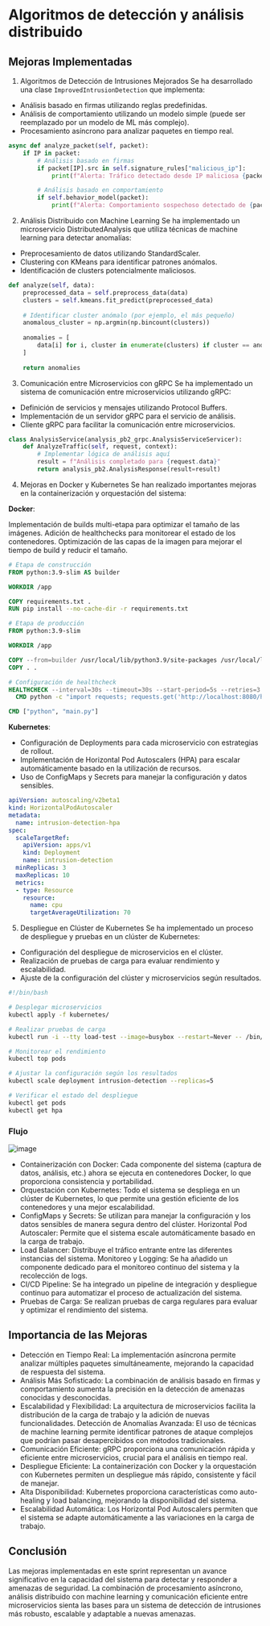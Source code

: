 # Algoritmos de detección y análisis distribuido
## Mejoras Implementadas

1. Algoritmos de Detección de Intrusiones Mejorados
Se ha desarrollado una clase `ImprovedIntrusionDetection` que implementa:

* Análisis basado en firmas utilizando reglas predefinidas.
* Análisis de comportamiento utilizando un modelo simple (puede ser reemplazado por un modelo de ML más complejo).
* Procesamiento asíncrono para analizar paquetes en tiempo real.

```python
async def analyze_packet(self, packet):
    if IP in packet:
        # Análisis basado en firmas
        if packet[IP].src in self.signature_rules["malicious_ip"]:
            print(f"Alerta: Tráfico detectado desde IP maliciosa {packet[IP].src}")

        # Análisis basado en comportamiento
        if self.behavior_model(packet):
            print(f"Alerta: Comportamiento sospechoso detectado de {packet[IP].src}")
```

2. Análisis Distribuido con Machine Learning
Se ha implementado un microservicio DistributedAnalysis que utiliza técnicas de machine learning para detectar anomalías:

- Preprocesamiento de datos utilizando StandardScaler.
- Clustering con KMeans para identificar patrones anómalos.
- Identificación de clusters potencialmente maliciosos.

```python
def analyze(self, data):
    preprocessed_data = self.preprocess_data(data)
    clusters = self.kmeans.fit_predict(preprocessed_data)
    
    # Identificar cluster anómalo (por ejemplo, el más pequeño)
    anomalous_cluster = np.argmin(np.bincount(clusters))
    
    anomalies = [
        data[i] for i, cluster in enumerate(clusters) if cluster == anomalous_cluster
    ]
    
    return anomalies
```

3. Comunicación entre Microservicios con gRPC
Se ha implementado un sistema de comunicación entre microservicios utilizando gRPC:

- Definición de servicios y mensajes utilizando Protocol Buffers.
- Implementación de un servidor gRPC para el servicio de análisis.
- Cliente gRPC para facilitar la comunicación entre microservicios.

```python
class AnalysisService(analysis_pb2_grpc.AnalysisServiceServicer):
    def AnalyzeTraffic(self, request, context):
        # Implementar lógica de análisis aquí
        result = f"Análisis completado para {request.data}"
        return analysis_pb2.AnalysisResponse(result=result)
```

4. Mejoras en Docker y Kubernetes
Se han realizado importantes mejoras en la containerización y orquestación del sistema:

__Docker__:

Implementación de builds multi-etapa para optimizar el tamaño de las imágenes.
Adición de healthchecks para monitorear el estado de los contenedores.
Optimización de las capas de la imagen para mejorar el tiempo de build y reducir el tamaño.

```Dockerfile
# Etapa de construcción
FROM python:3.9-slim AS builder

WORKDIR /app

COPY requirements.txt .
RUN pip install --no-cache-dir -r requirements.txt

# Etapa de producción
FROM python:3.9-slim

WORKDIR /app

COPY --from=builder /usr/local/lib/python3.9/site-packages /usr/local/lib/python3.9/site-packages
COPY . .

# Configuración de healthcheck
HEALTHCHECK --interval=30s --timeout=30s --start-period=5s --retries=3 \
  CMD python -c "import requests; requests.get('http://localhost:8080/health')"

CMD ["python", "main.py"]
```

__Kubernetes__:

- Configuración de Deployments para cada microservicio con estrategias de rollout.
- Implementación de Horizontal Pod Autoscalers (HPA) para escalar automáticamente basado en la utilización de recursos.
- Uso de ConfigMaps y Secrets para manejar la configuración y datos sensibles.

```yaml
apiVersion: autoscaling/v2beta1
kind: HorizontalPodAutoscaler
metadata:
  name: intrusion-detection-hpa
spec:
  scaleTargetRef:
    apiVersion: apps/v1
    kind: Deployment
    name: intrusion-detection
  minReplicas: 3
  maxReplicas: 10
  metrics:
  - type: Resource
    resource:
      name: cpu
      targetAverageUtilization: 70
```
5. Despliegue en Clúster de Kubernetes
Se ha implementado un proceso de despliegue y pruebas en un clúster de Kubernetes:

- Configuración del despliegue de microservicios en el clúster.
- Realización de pruebas de carga para evaluar rendimiento y escalabilidad.
- Ajuste de la configuración del clúster y microservicios según resultados.

```bash
#!/bin/bash

# Desplegar microservicios
kubectl apply -f kubernetes/

# Realizar pruebas de carga
kubectl run -i --tty load-test --image=busybox --restart=Never -- /bin/sh -c "wget -qO- http://intrusion-detection-service/test-endpoint & pid=$! && sleep 30 && kill $pid"

# Monitorear el rendimiento
kubectl top pods

# Ajustar la configuración según los resultados
kubectl scale deployment intrusion-detection --replicas=5

# Verificar el estado del despliegue
kubectl get pods
kubectl get hpa
```

### Flujo
![image](https://github.com/seia100/c8286)

- Containerización con Docker:
Cada componente del sistema (captura de datos, análisis, etc.) ahora se ejecuta en contenedores Docker, lo que proporciona consistencia y portabilidad.
- Orquestación con Kubernetes:
Todo el sistema se despliega en un clúster de Kubernetes, lo que permite una gestión eficiente de los contenedores y una mejor escalabilidad.
- ConfigMaps y Secrets:
Se utilizan para manejar la configuración y los datos sensibles de manera segura dentro del clúster.
Horizontal Pod Autoscaler:
Permite que el sistema escale automáticamente basado en la carga de trabajo.
- Load Balancer:
Distribuye el tráfico entrante entre las diferentes instancias del sistema.
Monitoreo y Logging:
Se ha añadido un componente dedicado para el monitoreo continuo del sistema y la recolección de logs.
- CI/CD Pipeline:
Se ha integrado un pipeline de integración y despliegue continuo para automatizar el proceso de actualización del sistema.
- Pruebas de Carga:
Se realizan pruebas de carga regulares para evaluar y optimizar el rendimiento del sistema.

## Importancia de las Mejoras

- Detección en Tiempo Real:
La implementación asíncrona permite analizar múltiples paquetes simultáneamente, mejorando la capacidad de respuesta del sistema.
- Análisis Más Sofisticado:
La combinación de análisis basado en firmas y comportamiento aumenta la precisión en la detección de amenazas conocidas y desconocidas.
- Escalabilidad y Flexibilidad:
La arquitectura de microservicios facilita la distribución de la carga de trabajo y la adición de nuevas funcionalidades.
Detección de Anomalías Avanzada:
El uso de técnicas de machine learning permite identificar patrones de ataque complejos que podrían pasar desapercibidos con métodos tradicionales.
- Comunicación Eficiente:
gRPC proporciona una comunicación rápida y eficiente entre microservicios, crucial para el análisis en tiempo real.
- Despliegue Eficiente:
La containerización con Docker y la orquestación con Kubernetes permiten un despliegue más rápido, consistente y fácil de manejar.
- Alta Disponibilidad:
Kubernetes proporciona características como auto-healing y load balancing, mejorando la disponibilidad del sistema.
- Escalabilidad Automática:
Los Horizontal Pod Autoscalers permiten que el sistema se adapte automáticamente a las variaciones en la carga de trabajo.


## Conclusión
Las mejoras implementadas en este sprint representan un avance significativo en la capacidad del sistema para detectar y responder a amenazas de seguridad. La combinación de procesamiento asíncrono, análisis distribuido con machine learning y comunicación eficiente entre microservicios sienta las bases para un sistema de detección de intrusiones más robusto, escalable y adaptable a nuevas amenazas.
